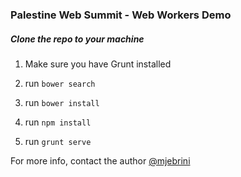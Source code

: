 ### Palestine Web Summit - Web Workers Demo

##### Clone the repo to your machine

1) Make sure you have Grunt installed 

2) run `bower search`

3) run `bower install`

4) run `npm install`

5) run `grunt serve`


For more info, contact the author [@mjebrini](http://twitter.com/mjebrini "Mohammed Jebrini")